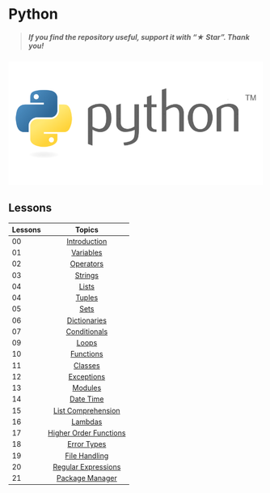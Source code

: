 # Python

> ##### If you find the repository useful, support it with “★ Star”. Thank you!

![](./00_Images/header.jpg)

## Lessons

| Lessons |                            Topics                             |
| ------- | :-----------------------------------------------------------: |
| 00      |        [Introduction](./01_Lessons/00_introduction.md)        |
| 01      |           [Variables](./01_Lessons/01_variables.md)           |
| 02      |           [Operators](./01_Lessons/02_operators.md)           |
| 03      |             [Strings](./01_Lessons/03_strings.md)             |
| 04      |               [Lists](./01_Lessons/04_lists.md)               |
| 04      |                          [Tuples](.)                          |
| 05      |                           [Sets](.)                           |
| 06      |                       [Dictionaries](.)                       |
| 07      |                       [Conditionals](.)                       |
| 09      |                          [Loops](.)                           |
| 10      |                        [Functions](.)                         |
| 11      |                         [Classes](.)                          |
| 12      |                        [Exceptions](.)                        |
| 13      |                         [Modules](.)                          |
| 14      |           [Date Time](./01_Lessons/14_date_time.md)           |
| 15      |                   [List Comprehension](./)                    |
| 16      |                         [Lambdas](.)                          |
| 17      |                  [Higher Order Functions](.)                  |
| 18      |                       [Error Types](.)                        |
| 19      |                      [File Handling](.)                       |
| 20      | [Regular Expressions](./01_Lessons/20_regular_expressions.md) |
| 21      |                     [Package Manager](./)                     |